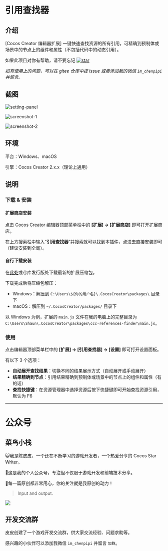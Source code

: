 # 引用查找器

## 介绍

[Cocos Creator 编辑器扩展] 一键快速查找资源的所有引用，可精确到预制体或场景中的节点上的组件和属性（不包括代码中的动态引用）。

如果此项目对你有帮助，请不要忘记 [![star](https://gitee.com/ifaswind/ccc-references-finder/badge/star.svg?theme=dark)](https://gitee.com/ifaswind/ccc-references-finder/stargazers)



*如有使用上的问题，可以在 gitee 仓库中提 issue 或者添加我的微信 `im_chenpipi` 并留言。*



## 截图

![setting-panel](https://gitee.com/ifaswind/image-storage/raw/master/repositories/ccc-references-finder/setting-panel.png)

![screenshot-1](https://gitee.com/ifaswind/image-storage/raw/master/repositories/ccc-references-finder/screenshot-1.png)

![screenshot-2](https://gitee.com/ifaswind/image-storage/raw/master/repositories/ccc-references-finder/screenshot-2.png)



## 环境

平台：Windows、macOS

引擎：Cocos Creator 2.x.x（理论上通用）



## 说明

### 下载 & 安装

#### 扩展商店安装

点击 Cocos Creator 编辑器顶部菜单栏中的 **[扩展] -> [扩展商店]** 即可打开扩展商店。

在上方搜索栏中输入“**引用查找器**”并搜索就可以找到本插件，点进去直接安装即可（建议安装到全局）。



#### 自行下载安装

在[此处](https://gitee.com/ifaswind/ccc-references-finder/releases)或仓库发行版处下载最新的扩展压缩包。

下载完成后将压缩包解压：

- Windows：解压到 `C:\Users\${你的用户名}\.CocosCreator\packages\` 目录下
- macOS：解压到 `~/.CocosCreator/packages/` 目录下

以 Windows 为例，扩展的 `main.js` 文件在我的电脑上的完整目录为 `C:\Users\Shaun\.CocosCreator\packages\ccc-references-finder\main.js`。



### 使用

点击编辑器顶部菜单栏中的 **[扩展] -> [引用查找器] -> [设置]** 即可打开设置面板。

有以下 3 个选项：

- **自动展开查找结果**：切换不同的结果展示方式（自动展开或手动展开）
- **结果精确到节点**：引用结果精确到预制体或场景中的节点上的组件和属性（有的话）
- **查找快捷键**：在资源管理器中选择资源后按下快捷键即可开始查找资源引用，默认为 F6



---



# 公众号

## 菜鸟小栈

😺我是陈皮皮，一个还在不断学习的游戏开发者，一个热爱分享的 Cocos Star Writer。

🎨这是我的个人公众号，专注但不仅限于游戏开发和前端技术分享。

💖每一篇原创都非常用心，你的关注就是我原创的动力！

> Input and output.

![](https://gitee.com/ifaswind/image-storage/raw/master/weixin/official-account.png)



## 开发交流群

皮皮创建了一个游戏开发交流群，供大家交流经验、问题求助等。

感兴趣的小伙伴可以添加我微信 `im_chenpipi` 并留言 `加群`。
